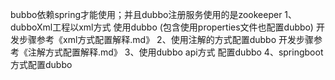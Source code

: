 bubbo依赖spring才能使用；并且dubbo注册服务使用的是zookeeper
1、dubboXml工程以xml方式 使用dubbo (包含使用properties文件也配置dubbo) 开发步骤参考《xml方式配置解释.md》
2、使用注解的方式配置dubbo 开发步骤参考《注解方式配置解释.md》
3、使用dubbo api方式 配置dubbo
4、springboot方式配置dubbo
